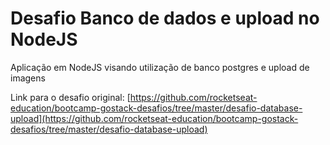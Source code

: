 # Desafio Banco de dados e upload no NodeJS
Aplicação em NodeJS visando utilização de banco postgres e upload de imagens

Link para o desafio original: [https://github.com/rocketseat-education/bootcamp-gostack-desafios/tree/master/desafio-database-upload](https://github.com/rocketseat-education/bootcamp-gostack-desafios/tree/master/desafio-database-upload)

